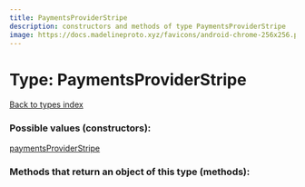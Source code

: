 ```yaml
---
title: PaymentsProviderStripe
description: constructors and methods of type PaymentsProviderStripe
image: https://docs.madelineproto.xyz/favicons/android-chrome-256x256.png
---
```

# Type: PaymentsProviderStripe  
[Back to types index](index.md)



### Possible values (constructors):

[paymentsProviderStripe](../constructors/paymentsProviderStripe.md)  



### Methods that return an object of this type (methods):



